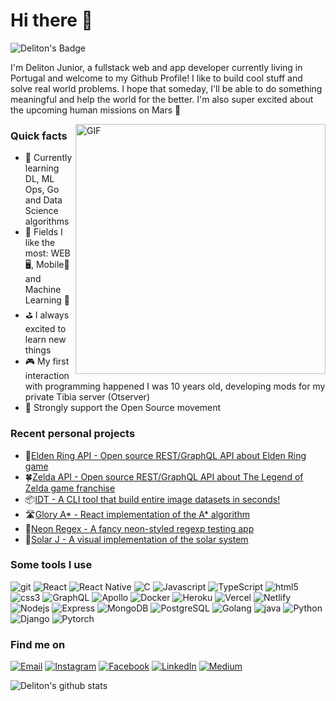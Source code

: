 <h1>Hi there 👋</h1>

![Deliton's Badge](https://visitor-badge.glitch.me/badge?page_id=deliton.deliton&left_color=blue&right_color=blue)

<p>I'm Deliton Junior, a fullstack web and app developer currently living in Portugal and welcome to my Github Profile! I like to build cool stuff and solve real world problems. I hope that someday, I'll be able to do something meaningful and help the world for the better. I'm also super excited about the upcoming human missions on Mars 🚀</p>

<img align="right" width="300" style="width: 400px;" alt="GIF" src="https://user-images.githubusercontent.com/47995046/231022633-261233b1-f6ea-4e01-b357-100218681b97.gif" />


<h3>Quick facts</h3>
<ul>
  <li>📖 Currently learning DL, ML Ops, Go and Data Science algorithms </li>
  <li>🌟 Fields I like the most: WEB 🖥, Mobile📱 and Machine Learning 🤖</li>
  <li>⛳ I always excited to learn new things</li>
  <li>🎮 My first interaction with programming happened I was 10 years old, developing mods for my private Tibia server (Otserver)</li>
  <li>🦖 Strongly support the Open Source movement</li>
</ul>

<h3>Recent personal projects</h3>
<ul>
  <li>🦾<a href="https://docs.eldenring.fanapis.com">Elden Ring API - Open source REST/GraphQL API about Elden Ring game</a></li>
  <li>🍀<a href="https://docs.zelda.fanapis.com">Zelda API - Open source REST/GraphQL API about The Legend of Zelda game franchise</a></li>
  <li>📦<a href="https://github.com/deliton/idt">IDT - A CLI tool that build entire image datasets in seconds!</a></li>
  <li>🛣️<a href="https://deliton.github.io/glory-astar/">Glory A* - React implementation of the A* algorithm</a></li>
  <li>🌆<a href="https://deliton.github.io/neon-regex/">Neon Regex - A fancy neon-styled regexp testing app</a></li>
  <li>🌌<a href="https://github.com/deliton/solar-j">Solar J - A visual implementation of the solar system</a></li>
</ul>

<h3>Some tools I use</h3>
<p>
<img alt="git" src="https://img.shields.io/badge/-Git-1a1a1a?style=flat-square&logo=git&logoColor=blue" /> 
<img alt="React" src="https://img.shields.io/badge/-React-1a1a1a?style=flat-square&logo=react&logoColor=blue" /> 
<img alt="React Native" src="https://img.shields.io/badge/-ReactNative-1a1a1a?style=flat-square&logo=react&logoColor=blue" /> 
<img alt="C" src="https://img.shields.io/badge/-language-1a1a1a?style=flat-square&logo=c&logoColor=blue" /> 
<img alt="Javascript" src="https://img.shields.io/badge/-JavaScript-1a1a1a?style=flat-square&logo=javascript&logoColor=blue" /> 
<img alt="TypeScript" src="https://img.shields.io/badge/-TypeScript-1a1a1a?style=flat-square&logo=typescript&logoColor=blue" /> 
<img alt="html5" src="https://img.shields.io/badge/-HTML5-1a1a1a?style=flat-square&logo=html5&logoColor=blue" /> 
<img alt="css3" src="https://img.shields.io/badge/-CSS3-1a1a1a?style=flat-square&logo=css3&logoColor=blue" /> 
<img alt="GraphQL" src="https://img.shields.io/badge/-GraphQL-1a1a1a?style=flat-square&logo=graphql&logoColor=blue" /> 
<img alt="Apollo" src="https://img.shields.io/badge/-Apollo-1a1a1a?style=flat-square&logo=apollo-graphql&logoColor=blue" /> 
<img alt="Docker" src="https://img.shields.io/badge/-Docker-1a1a1a?style=flat-square&logo=docker&logoColor=blue" /> 
<img alt="Heroku" src="https://img.shields.io/badge/-Heroku-1a1a1a?style=flat-square&logo=heroku&logoColor=blue" /> 
<img alt="Vercel" src="https://img.shields.io/badge/-Vercel-1a1a1a?style=flat-square&logo=vercel&logoColor=blue" /> 
<img alt="Netlify" src="https://img.shields.io/badge/-Netlify-1a1a1a?style=flat-square&logo=netlify&logoColor=blue" /> 
<img alt="Nodejs" src="https://img.shields.io/badge/-Nodejs-1a1a1a?style=flat-square&logo=Node.js&logoColor=blue" /> 
<img alt="Express" src="https://img.shields.io/badge/-Express-1a1a1a?style=flat-square&logo=express.js&logoColor=blue" /> 
<img alt="MongoDB" src="https://img.shields.io/badge/-MongoDB-1a1a1a?style=flat-square&logo=mongodb&logoColor=blue" /> 
<img alt="PostgreSQL" src="https://img.shields.io/badge/-PostgreSQL-1a1a1a?style=flat-square&logo=postgresql&logoColor=blue" /> 
<img alt="Golang" src="https://img.shields.io/badge/-Go-1a1a1a?style=flat-square&logo=go&logoColor=blue" /> 
<img alt="java" src="https://img.shields.io/badge/-Java-1a1a1a?style=flat-square&logo=java&logoColor=blue" /> 
<img alt="Python" src="https://img.shields.io/badge/-Python-1a1a1a?style=flat-square&logo=python&logoColor=blue" /> 
<img alt="Django" src="https://img.shields.io/badge/-Django-1a1a1a?style=flat-square&logo=django&logoColor=blue" /> 
<img alt="Pytorch" src="https://img.shields.io/badge/-Pytorch-1a1a1a?style=flat-square&logo=pytorch&logoColor=blue" /> 
</p>

<h3>Find me on</h3>
<p>
<a href="mailto:deliton.m@hotmail.com"><img alt="Email" src="https://img.shields.io/badge/email-%2312100E.svg?&style=for-the-badge&logo=gmail&logoColor=blue" /></a>
<a href="https://www.instagram.com/delitonjunior"><img alt="Instagram" src="https://img.shields.io/badge/Instagram-%2312100E.svg?&style=for-the-badge&logo=instagram&logoColor=blue" /></a>
<a href="https://www.facebook.com/deliton.junior"><img alt="Facebook" src="https://img.shields.io/badge/facebook-%2312100E.svg?&style=for-the-badge&logo=facebook&logoColor=blue" /></a> 
<a href="https://br.linkedin.com/in/deliton-junior"><img alt="LinkedIn" src="https://img.shields.io/badge/linkedin-%2312100E.svg?&style=for-the-badge&logo=linkedin&logoColor=blue" /></a>
<a href="https://medium.com/@delitonjr" target="_blank"><img alt="Medium" src="https://img.shields.io/badge/medium-%2312100E.svg?&style=for-the-badge&logo=medium&logoColor=blue" /></a>
</p>

![Deliton's github stats](https://github-readme-stats.vercel.app/api?username=deliton&theme=react)
